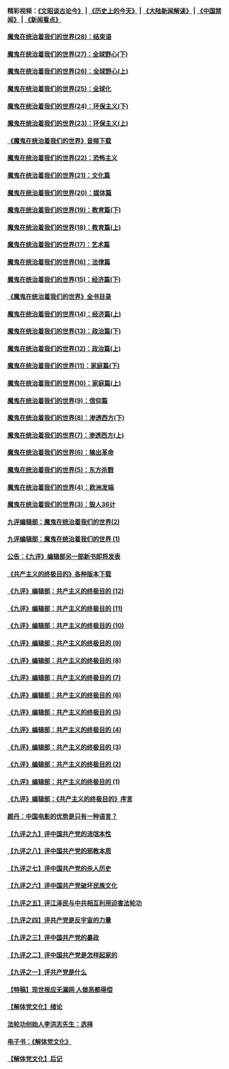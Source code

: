 #### 精彩视频：[《文昭谈古论今》](http://45.76.195.252/wenzhao) | [《历史上的今天》](http://45.76.195.252/today-in-history) | [《大陆新闻解读》](http://45.76.195.252/ntdtv-comedy) | [《中国禁闻》](http://45.76.195.252/ntdtv-news) | [《新闻看点》](http://45.76.195.252/news-insight) 

 #### [魔鬼在统治着我们的世界(28)：结束语](../pages/nsc422/n10936246.md?t=02120631) 

#### [魔鬼在统治着我们的世界(27)：全球野心(下)](../pages/nsc422/n10928319.md?t=02120631) 

#### [魔鬼在统治着我们的世界(26)：全球野心(上)](../pages/nsc422/n10900318.md?t=02120631) 

#### [魔鬼在统治着我们的世界(25)：全球化](../pages/nsc422/n10788205.md?t=02120631) 

#### [魔鬼在统治着我们的世界(24)：环保主义(下)](../pages/nsc422/n10695307.md?t=02120631) 

#### [魔鬼在统治着我们的世界(23)：环保主义(上)](../pages/nsc422/n10688613.md?t=02120631) 

#### [《魔鬼在统治着我们的世界》音频下载](../pages/nsc422/n10635553.md?t=02120631) 

#### [魔鬼在统治着我们的世界(22)：恐怖主义](../pages/nsc422/n10614727.md?t=02120631) 

#### [魔鬼在统治着我们的世界(21)：文化篇](../pages/nsc422/n10597706.md?t=02120631) 

#### [魔鬼在统治着我们的世界(20)：媒体篇](../pages/nsc422/n10586579.md?t=02120631) 

#### [魔鬼在统治着我们的世界(19)：教育篇(下)](../pages/nsc422/n10564808.md?t=02120631) 

#### [魔鬼在统治着我们的世界(18)：教育篇(上)](../pages/nsc422/n10526970.md?t=02120631) 

#### [魔鬼在统治着我们的世界(17)：艺术篇](../pages/nsc422/n10499093.md?t=02120631) 

#### [魔鬼在统治着我们的世界(16)：法律篇](../pages/nsc422/n10485969.md?t=02120631) 

#### [魔鬼在统治着我们的世界(15)：经济篇(下)](../pages/nsc422/n10469975.md?t=02120631) 

#### [《魔鬼在统治着我们的世界》全书目录](../pages/nsc422/n10464261.md?t=02120631) 

#### [魔鬼在统治着我们的世界(14)：经济篇(上)](../pages/nsc422/n10457370.md?t=02120631) 

#### [魔鬼在统治着我们的世界(13)：政治篇(下)](../pages/nsc422/n10448270.md?t=02120631) 

#### [魔鬼在统治着我们的世界(12)：政治篇(上)](../pages/nsc422/n10444576.md?t=02120631) 

#### [魔鬼在统治着我们的世界(11)：家庭篇(下)](../pages/nsc422/n10440961.md?t=02120631) 

#### [魔鬼在统治着我们的世界(10)：家庭篇(上)](../pages/nsc422/n10435448.md?t=02120631) 

#### [魔鬼在统治着我们的世界(9)：信仰篇](../pages/nsc422/n10432159.md?t=02120631) 

#### [魔鬼在统治着我们的世界(8)：渗透西方(下)](../pages/nsc422/n10429603.md?t=02120631) 

#### [魔鬼在统治着我们的世界(7)：渗透西方(上)](../pages/nsc422/n10426013.md?t=02120631) 

#### [魔鬼在统治着我们的世界(6)：输出革命](../pages/nsc422/n10421536.md?t=02120631) 

#### [魔鬼在统治着我们的世界(5)：东方杀戮](../pages/nsc422/n10417707.md?t=02120631) 

#### [魔鬼在统治着我们的世界(4)：欧洲发端](../pages/nsc422/n10414890.md?t=02120631) 

#### [魔鬼在统治着我们的世界(3)：毁人36计](../pages/nsc422/n10411583.md?t=02120631) 

#### [九评编辑部：魔鬼在统治着我们的世界(2)](../pages/nsc422/n10410036.md?t=02120631) 

#### [九评编辑部：魔鬼在统治着我们的世界 (1)](../pages/nsc422/n10406825.md?t=02120631) 

#### [公告：《九评》编辑部另一部新书即将发表](../pages/nsc422/n10405104.md?t=02120631) 

#### [《共产主义的终极目的》各种版本下载](../pages/nsc422/n10022138.md?t=02120631) 

#### [《九评》编辑部：共产主义的终极目的 (12)](../pages/nsc422/n9933272.md?t=02120631) 

#### [《九评》编辑部：共产主义的终极目的 (11)](../pages/nsc422/n9924973.md?t=02120631) 

#### [《九评》编辑部：共产主义的终极目的 (10)](../pages/nsc422/n9920883.md?t=02120631) 

#### [《九评》编辑部：共产主义的终极目的 (9)](../pages/nsc422/n9916363.md?t=02120631) 

#### [《九评》编辑部：共产主义的终极目的 (8)](../pages/nsc422/n9912488.md?t=02120631) 

#### [《九评》编辑部：共产主义的终极目的 (7)](../pages/nsc422/n9901176.md?t=02120631) 

#### [《九评》编辑部：共产主义的终极目的 (6)](../pages/nsc422/n9899359.md?t=02120631) 

#### [《九评》编辑部：共产主义的终极目的 (5)](../pages/nsc422/n9893174.md?t=02120631) 

#### [《九评》编辑部：共产主义的终极目的 (4)](../pages/nsc422/n9891246.md?t=02120631) 

#### [《九评》编辑部：共产主义的终极目的 (3)](../pages/nsc422/n9879879.md?t=02120631) 

#### [《九评》编辑部：共产主义的终极目的 (2)](../pages/nsc422/n9876205.md?t=02120631) 

#### [《九评》编辑部：共产主义的终极目的 (1)](../pages/nsc422/n9865857.md?t=02120631) 

#### [《九评》编辑部：《共产主义的终极目的》序言](../pages/nsc422/n9862666.md?t=02120631) 

#### [颜丹：中国电影的优势是只有一种语言？](../pages/nsc422/n9583062.md?t=02120631) 

#### [【九评之九】评中国共产党的流氓本性](../pages/nsc422/n737542.md?t=02120631) 

#### [【九评之八】评中国共产党的邪教本质](../pages/nsc422/n735942.md?t=02120631) 

#### [【九评之七】评中国共产党的杀人历史](../pages/nsc422/n733806.md?t=02120631) 

#### [【九评之六】评中国共产党破坏民族文化](../pages/nsc422/n731667.md?t=02120631) 

#### [【九评之五】评江泽民与中共相互利用迫害法轮功](../pages/nsc422/n730058.md?t=02120631) 

#### [【九评之四】评共产党是反宇宙的力量](../pages/nsc422/n727814.md?t=02120631) 

#### [【九评之三】评中国共产党的暴政](../pages/nsc422/n725597.md?t=02120631) 

#### [【九评之二】评中国共产党是怎样起家的](../pages/nsc422/n723946.md?t=02120631) 

#### [【九评之一】评共产党是什么](../pages/nsc422/n722529.md?t=02120631) 

#### [【特稿】现世报应无漏网 人做恶都得偿](../pages/nsc422/n4215167.md?t=02120631) 

#### [【解体党文化】绪论](../pages/nsc422/n1449356.md?t=02120631) 

#### [法轮功创始人李洪志先生：选择](../pages/nsc422/n3580738.md?t=02120631) 

#### [电子书：《解体党文化》](../pages/nsc422/n1573484.md?t=02120631) 

#### [【解体党文化】后记](../pages/nsc422/n1531999.md?t=02120631) 

